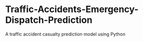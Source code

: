 # Traffic-Accidents-Emergency-Dispatch-Prediction
A traffic accident casualty prediction model using Python
